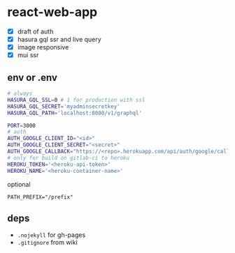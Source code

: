 # react-web-app

- [x] draft of auth
- [x] hasura gql ssr and live query
- [x] image responsive
- [x] mui ssr

## env or .env

```sh
# always
HASURA_GQL_SSL=0 # 1 for production with ssl
HASURA_GQL_SECRET='myadminsecretkey'
HASURA_GQL_PATH='localhost:8080/v1/graphql'

PORT=3000
# auth
AUTH_GOOGLE_CLIENT_ID="<id>"
AUTH_GOOGLE_CLIENT_SECRET="<secret>"
AUTH_GOOGLE_CALLBACK="https://<repo>.herokuapp.com/api/auth/google/callback"
# only for build on gitlab-ci to heroku
HEROKU_TOKEN='<heroku-api-token>'
HEROKU_NAME='<heroku-container-name>'
```

optional

```
PATH_PREFIX="/prefix"
```

## deps

- `.nojekyll` for gh-pages
- `.gitignore` from wiki
